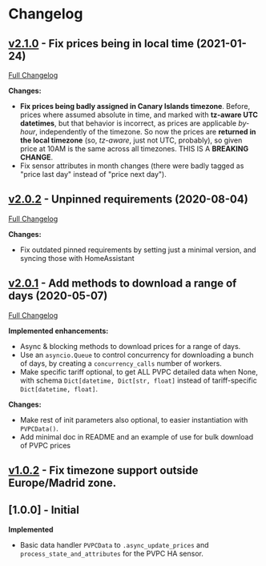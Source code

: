 # Changelog

## [v2.1.0](https://github.com/azogue/aiopvpc/tree/v2.1.0) - Fix prices being in local time (2021-01-24)

[Full Changelog](https://github.com/azogue/aiopvpc/compare/v2.1.0...v2.0.2)

**Changes:**

- **Fix prices being badly assigned in Canary Islands timezone**. Before, prices where assumed absolute in time, and marked with **tz-aware UTC datetimes**, but that behavior is incorrect, as prices are applicable _by-hour_, independently of the timezone. So now the prices are **returned in the local timezone** (so, _tz-aware_, just not UTC, probably), so given price at 10AM is the same across all timezones. THIS IS A **BREAKING CHANGE**.
- Fix sensor attributes in month changes (there were badly tagged as "price last day" instead of "price next day").

## [v2.0.2](https://github.com/azogue/aiopvpc/tree/v2.0.2) - Unpinned requirements (2020-08-04)

[Full Changelog](https://github.com/azogue/aiopvpc/compare/v2.0.1...v2.0.2)

**Changes:**

- Fix outdated pinned requirements by setting just a minimal version, and syncing those with HomeAssistant

## [v2.0.1](https://github.com/azogue/aiopvpc/tree/v2.0.1) - Add methods to download a range of days (2020-05-07)

[Full Changelog](https://github.com/azogue/aiopvpc/compare/v1.0.2...v2.0.1)

**Implemented enhancements:**

- Async & blocking methods to download prices for a range of days.
- Use an `asyncio.Queue` to control concurrency for downloading a bunch of days, by creating a `concurrency_calls` number of workers.
- Make specific tariff optional, to get ALL PVPC detailed data when None, with schema `Dict[datetime, Dict[str, float]` instead of tariff-specific `Dict[datetime, float]`.

**Changes:**

- Make rest of init parameters also optional, to easier instantiation with `PVPCData()`.
- Add minimal doc in README and an example of use for bulk download of PVPC prices

## [v1.0.2](https://github.com/azogue/aiopvpc/tree/v1.0.2) - Fix timezone support outside Europe/Madrid zone.

## [1.0.0] - Initial

**Implemented**

- Basic data handler `PVPCData` to `.async_update_prices` and `process_state_and_attributes` for the PVPC HA sensor.
